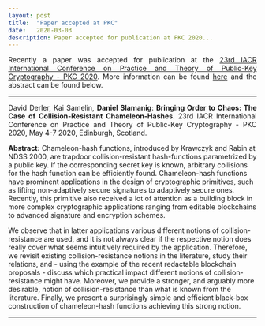 ```yaml
---
layout: post
title:  "Paper accepted at PKC"
date:   2020-03-03
description: Paper accepted for publication at PKC 2020...
---
```


<p class="blockquote" align="justify">Recently a paper was accepted for publication at the <a href="https://pkc.iacr.org/2020/" target="_blank">23rd IACR International Conference on Practice and Theory of Public-Key Cryptography - PKC 2020</a>. More information can be found <a href="https://profet.at/pubs/" target="_blank">here</a> and the abstract can be found below.</p>

<hr> 
<p class="blockquote" align="justify">David Derler, Kai Samelin, <b>Daniel Slamanig</b>: <b>Bringing Order to Chaos: The Case of Collision-Resistant Chameleon-Hashes</b>. 23rd IACR International Conference on Practice and Theory of Public-Key Cryptography - PKC 2020, May 4-7 2020, Edinburgh, Scotland.</p>

<p><b>Abstract:</b> Chameleon-hash functions, introduced by Krawczyk and Rabin at NDSS 2000, are trapdoor collision-resistant hash-functions parametrized by a public key. If the corresponding secret key is known, arbitrary collisions for the hash function can be efficiently found. Chameleon-hash functions have prominent applications in the design of cryptographic primitives, such as lifting non-adaptively secure signatures to adaptively secure ones. Recently, this primitive also received a lot of attention as a building block in more complex cryptographic applications ranging from editable blockchains to advanced signature and encryption schemes. 

We observe that in latter applications various different notions of collision-resistance are used, and it is not always clear if the respective notion does really cover what seems intuitively required by the application. Therefore, we revisit existing collision-resistance notions in the literature, study their relations, and - using the example of the recent redactable blockchain proposals - discuss which practical impact different notions of collision-resistance might have. Moreover, we provide a stronger, and arguably more desirable, notion of collision-resistance than what is known from the literature. Finally, we present a surprisingly simple and efficient black-box construction of chameleon-hash functions achieving this strong notion.</p>
<hr> 
